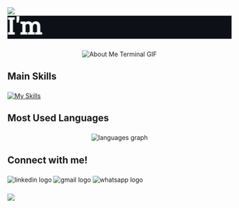 <div>
  <img style="100%" src="https://capsule-render.vercel.app/api?type=waving&height=125&section=header&reversal=false&fontSize=70&fontColor=FFFFFF&fontAlign=50&fontAlignY=50&rotate=-1&stroke=-&descSize=20&descAlign=50&descAlignY=50&color=591dea"  />
</div>

<div align="center">
    <img src="./assets/typewriter.gif" alt="Typewriter GIF"/>
</div>

###

<div align="center">
    <img src="./assets/terminal.gif" alt="About Me Terminal GIF"/>
</div>

###

<h2 align="left">Main Skills</h2>

###

[![My Skills](https://skillicons.dev/icons?i=py,js,ts,html,css,bootstrap,django,flask,git,github,jquery,angular,express,mongodb,mysql,nodejs,npm,postman,react,sqlite,selenium,tailwind,vscode&perline=15)](https://skillicons.dev)

<h2 align="left">Most Used Languages</h2>

###

<div align="center">
  <img src="https://github-readme-stats.vercel.app/api/top-langs?username=viniditi&locale=en&hide_title=false&layout=compact&card_width=320&langs_count=6&theme=dracula&hide_border=false&order=2&custom_title=%20" height="150" alt="languages graph"  />
</div>

###

<h2 align="left">Connect with me!</h2>

###

<div align="left">
  <img src="https://raw.githubusercontent.com/maurodesouza/profile-readme-generator/master/src/assets/icons/social/linkedin/default.svg" width="52" height="40" alt="linkedin logo"  />
  <img src="https://raw.githubusercontent.com/maurodesouza/profile-readme-generator/master/src/assets/icons/social/gmail/default.svg" width="52" height="40" alt="gmail logo"  />
  <img src="https://raw.githubusercontent.com/maurodesouza/profile-readme-generator/master/src/assets/icons/social/whatsapp/default.svg" width="52" height="40" alt="whatsapp logo"  />
</div>

###

<div>
  <img style="100%" src="https://capsule-render.vercel.app/api?type=waving&height=125&section=footer&reversal=false&fontSize=70&fontColor=FFFFFF&fontAlign=50&fontAlignY=50&stroke=-&descSize=20&descAlign=50&descAlignY=50&color=591dea"  />
</div>

###
